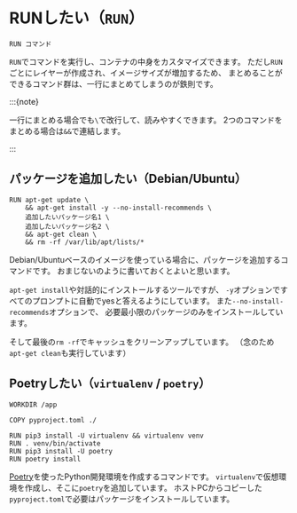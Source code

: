 # RUNしたい（`RUN`）

```docker
RUN コマンド
```

`RUN`でコマンドを実行し、コンテナの中身をカスタマイズできます。
ただし`RUN`ごとにレイヤーが作成され、イメージサイズが増加するため、
まとめることができるコマンド群は、一行にまとめてしまうのが鉄則です。

:::{note}

一行にまとめる場合でも`\`で改行して、読みやすくできます。
2つのコマンドをまとめる場合は`&&`で連結します。

:::

## パッケージを追加したい（Debian/Ubuntu）

```docker
RUN apt-get update \
    && apt-get install -y --no-install-recommends \
    追加したいパッケージ名1 \
    追加したいパッケージ名2 \
    && apt-get clean \
    && rm -rf /var/lib/apt/lists/*
```

Debian/Ubuntuベースのイメージを使っている場合に、パッケージを追加するコマンドです。
おまじないのように書いておくとよいと思います。

`apt-get install`や対話的にインストールするツールですが、
`-y`オプションですべてのプロンプトに自動でyesと答えるようにしています。
また`--no-install-recommends`オプションで、
必要最小限のパッケージのみをインストールしています。

そして最後の`rm -rf`でキャッシュをクリーンアップしています。
（念のため`apt-get clean`も実行しています）

## Poetryしたい（``virtualenv`` / ``poetry``）

```docker
WORKDIR /app

COPY pyproject.toml ./

RUN pip3 install -U virtualenv && virtualenv venv
RUN . venv/bin/activate
RUN pip3 install -U poetry
RUN poetry install
```

[Poetry](../python/python-poetry.md)を使ったPython開発環境を作成するコマンドです。
`virtualenv`で仮想環境を作成し、そこに`poetry`を追加しています。
ホストPCからコピーした`pyproject.toml`で必要はパッケージをインストールしています。
